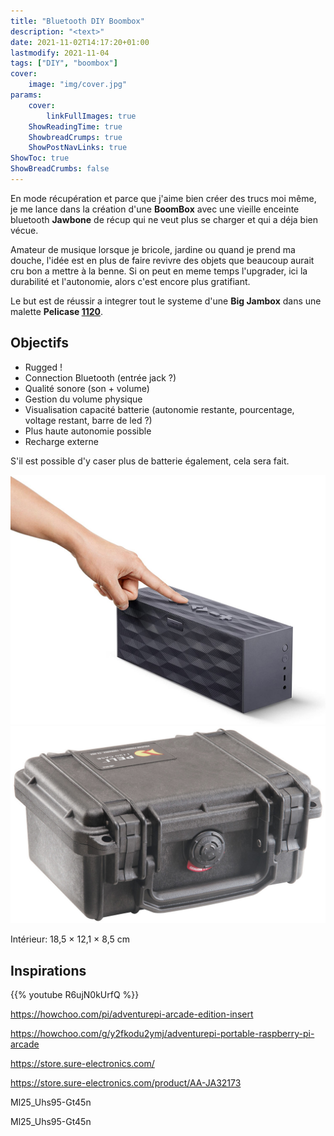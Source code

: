 ```yaml
---
title: "Bluetooth DIY Boombox"
description: "<text>"
date: 2021-11-02T14:17:20+01:00
lastmodify: 2021-11-04
tags: ["DIY", "boombox"]
cover:
    image: "img/cover.jpg"
params:
    cover:
        linkFullImages: true
    ShowReadingTime: true
    ShowbreadCrumps: true
    ShowPostNavLinks: true
ShowToc: true
ShowBreadCrumbs: false
---
```


En mode récupération et parce que j'aime bien créer des trucs moi même, je me lance dans la création d'une **BoomBox** avec une vieille enceinte bluetooth **Jawbone** de récup qui ne veut plus se charger et qui a déja bien vécue. <!--more-->

Amateur de musique lorsque je bricole, jardine ou quand je prend ma douche, l'idée est en plus de faire revivre des objets que beaucoup aurait cru bon a mettre à la benne. Si on peut en meme temps l'upgrader, ici la durabilité et l'autonomie, alors c'est encore plus gratifiant.

Le but est de réussir a integrer tout le systeme d'une **Big Jambox** dans une malette **Pelicase [1120](https://www.peli.com/eu/fr/product/cases/protector/1120)**.

## Objectifs 

- Rugged !
- Connection Bluetooth (entrée jack ?)
- Qualité sonore (son + volume)
- Gestion du volume physique
- Visualisation capacité batterie (autonomie restante, pourcentage, voltage restant, barre de led ?)
- Plus haute autonomie possible
- Recharge externe



S'il est possible d'y caser plus de batterie également, cela sera fait.


![](img/big-jambox.jpg#center) 
![](img/peli-1120-closed.jpg#center) 

Intérieur: 18,5 × 12,1 × 8,5 cm

## Inspirations


{{% youtube R6ujN0kUrfQ %}}

https://howchoo.com/pi/adventurepi-arcade-edition-insert

https://howchoo.com/g/y2fkodu2ymj/adventurepi-portable-raspberry-pi-arcade

https://store.sure-electronics.com/

https://store.sure-electronics.com/product/AA-JA32173


Ml25_Uhs95-Gt45n


Ml25_Uhs95-Gt45n